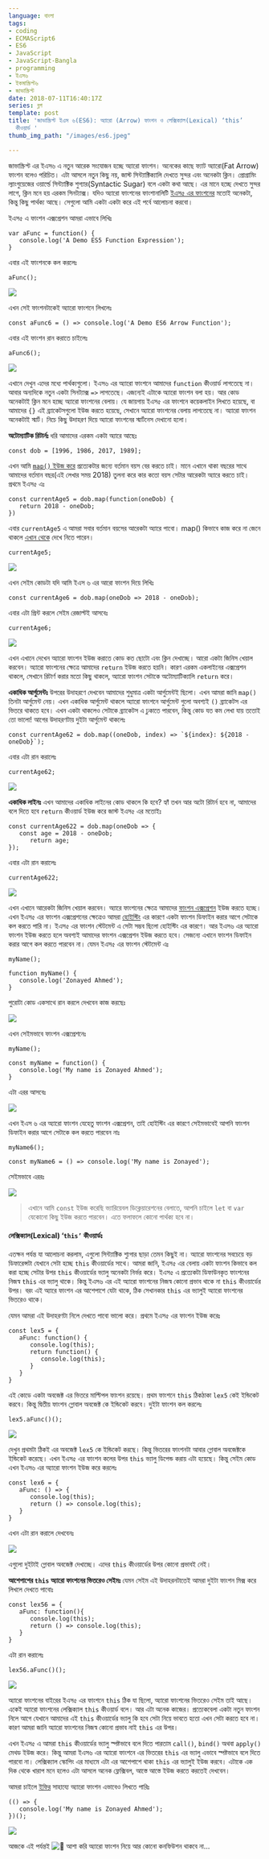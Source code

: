 ```yaml
---
language: বাংলা
tags:
- coding
- ECMAScript6
- ES6
- JavaScript
- JavaScript-Bangla
- programming
- ইএস৬
- ইকমাস্ক্রিপ্ট৬
- জাভাস্ক্রিপ্ট
date: 2018-07-11T16:40:17Z
series: ব্লগ
template: post
title: 'জাভাস্ক্রিপ্ট ইএস ৬(ES6): অ্যারো (Arrow) ফাংশন ও লেক্সিক্যাল(Lexical) ‘this’
  কীওয়ার্ড '
thumb_img_path: "/images/es6.jpeg"

---
```

জাভাস্ক্রিপ্ট এর ইএস৬ এ নতুন আরেক সংযোজন হচ্ছে অ্যারো ফাংশন। অনেকের কাছে ফ্যাট অ্যারো(Fat Arrow) ফাংশন বলেও পরিচিত। এটা আসলে নতুন কিছু নয়, জাস্ট সিন্ট্যাক্টিক্যালি দেখতে সুন্দর এবং অনেকটা ক্লিন। প্রোগ্রামিং ল্যাংগুয়েজের ওয়ার্ল্ডে সিন্ট্যাক্টিক শুগ্যার(Syntactic Sugar) বলে একটা কথা আছে। এর মানে হচ্ছে দেখতে সুন্দর লাগে, ক্লিন মনে হয় এরকম সিনট্যাক্স। যদিও অ্যারো ফাংশনের ফাংশানালিটি [ইএস৫ এর ফাংশনের](https://with.zonayed.me/%e0%a6%ac%e0%a7%8d%e0%a6%b2%e0%a6%97/%e0%a6%9c%e0%a6%be%e0%a6%ad%e0%a6%be%e0%a6%b8%e0%a7%8d%e0%a6%95%e0%a7%8d%e0%a6%b0%e0%a6%bf%e0%a6%aa%e0%a7%8d%e0%a6%9f%e0%a6%83-%e0%a6%ab%e0%a6%be%e0%a6%82%e0%a6%b6%e0%a6%a8-%e0%a6%a8%e0%a6%bf%e0%a7%9f/) মতোই অনেকটা, কিন্তু কিছু পার্থক্য আছে। সেগুলো আমি একটা একটা করে এই পর্বে আলোচনা করবো।

ইএস৫ এ ফাংশন এক্সপ্রেশন আমরা এভাবে লিখিঃ

    var aFunc = function() {
       console.log('A Demo ES5 Function Expression');
    }

এবার এই ফাংশনকে কল করলেঃ

    aFunc();

![](https://cdn-images-1.medium.com/max/800/1*Gur52SEDmEAOJELiS6W63w.png)

এখন সেই ফাংশনটাকেই অ্যারো ফাংশনে লিখলেঃ

    const aFunc6 = () => console.log('A Demo ES6 Arrow Function');

এবার এই ফাংশন রান করাতে চাইলেঃ

    aFunc6();

![](https://cdn-images-1.medium.com/max/800/1*-MWCIOSpC2uC4azsSrzgwQ.png)

এখানে দেখুন এদের মধ্যে পার্থক্যগুলো। ইএস৬ এর অ্যারো ফাংশনে আমাদের `function` কীওয়ার্ড লাগতেছে না। আবার অন্যদিকে নতুন একটা সিনট্যাক্স `=>` লাগতেছে। এজন্যেই এটাকে অ্যারো ফাংশন বলা হয়। আর কোড অনেকটাই ক্লিন মনে হচ্ছে অ্যারো ফাংশনের বেলায়। যে জায়গায় ইএস৫ এর ফাংশনে কয়েকলাইন লিখতে হয়েছে, বা আমাদের `{}` এই ব্র্যাকেটসগুলো ইউজ করতে হয়েছে, সেখানে অ্যারো ফাংশনের বেলায় লাগতেছে না। অ্যারো ফাংশন অনেকটাই স্মার্ট। নিচে কিছু উদাহরণ দিয়ে অ্যারো ফাংশনের স্মার্টনেস দেখানো হলো।

**অটোম্যাটিক রিটার্নঃ** ধরি আমাদের এরকম একটা অ্যারে আছেঃ

    const dob = [1996, 1986, 2017, 1989];

এখন আমি [`map()` ইউজ করে](https://with.zonayed.me/bn/%E0%A6%AC%E0%A7%8D%E0%A6%B2%E0%A6%97/%E0%A6%A8%E0%A6%BF%E0%A6%A4%E0%A7%8D%E0%A6%AF%E0%A6%A6%E0%A6%BF%E0%A6%A8%E0%A7%87%E0%A6%B0-%E0%A6%9C%E0%A6%BE%E0%A6%AD%E0%A6%BE%E0%A6%B8%E0%A7%8D%E0%A6%95%E0%A7%8D%E0%A6%B0%E0%A6%BF%E0%A6%AA-2/) প্রত্যেকটার জন্যে বর্তমান বয়স বের করতে চাই। মানে এখানে থাকা বছরের সাথে আমাদের বর্তমান বছর(এই লেখার সময় 2018) তুলনা করে কার কতো বয়স সেটার আরেকটা অ্যারে করতে চাই। প্রথমে ইএস৫ এঃ

    const currentAge5 = dob.map(function(oneDob) {  
       return 2018 - oneDob;
    })

এবার `currentAge5` এ আমরা সবার বর্তমান বয়সের আরেকটা অ্যারে পাবো। map() কিভাবে কাজ করে না জেনে থাকলে [এখান থেকে](https://with.zonayed.me/bn/%E0%A6%AC%E0%A7%8D%E0%A6%B2%E0%A6%97/%E0%A6%A8%E0%A6%BF%E0%A6%A4%E0%A7%8D%E0%A6%AF%E0%A6%A6%E0%A6%BF%E0%A6%A8%E0%A7%87%E0%A6%B0-%E0%A6%9C%E0%A6%BE%E0%A6%AD%E0%A6%BE%E0%A6%B8%E0%A7%8D%E0%A6%95%E0%A7%8D%E0%A6%B0%E0%A6%BF%E0%A6%AA-2/) দেখে নিতে পারেন।

    currentAge5;

![](https://cdn-images-1.medium.com/max/800/1*QUOgTgqvykx9APVbt0-L6g.png)

এখন সেইম কোডটা যদি আমি ইএস ৬ এর আরো ফাংশন দিয়ে লিখিঃ

    const currentAge6 = dob.map(oneDob => 2018 - oneDob);

এবার এটা প্রিন্ট করলে সেইম রেজাল্টই আসবেঃ

    currentAge6;

![](https://cdn-images-1.medium.com/max/800/1*9sSvRMEVGc6Sik9LCM76aQ.png)

এখন এখানে দেখেন অ্যারো ফাংশন ইউজ করাতে কোড কত ছোটো এবং ক্লিন দেখাচ্ছে। আরো একটা জিনিস খেয়াল করবেন। অ্যারো ফাংশনের ক্ষেত্রে আমাদের `return` ইউজ করতে হয়নি। কারণ এরকম একলাইনের এক্সপ্রেশন থাকলে, সেখানে রিটার্ণ করার মতো কিছু থাকলে, অ্যারো ফাংশন সেটাকে অটোম্যাটিক্যালি `return` করে।

**একাধিক আর্গুমেন্টঃ** উপরের উদাহরণে দেখবেন আমাদের শুধুমাত্র একটা আর্গুমেন্টই ছিলো। এখন আমরা জানি `map()` তিনটা আর্গুমেন্ট নেয়। এখন একাধিক আর্গুমেন্ট থাকলে অ্যারো ফাংশনে আর্গুমেন্ট গুলো অবশ্যই `()` ব্র্যাকেটস এর ভিতরে থাকতে হবে। এখন একটা থাকলেও সেটাকে ব্র্যাকেটস এ ঢুকাতে পারবেন, কিন্তু কোড যত কম লেখা যায় ততোই তো ভালো! আগের উদাহরণটায় দুইটা আর্গুমেন্ট থাকলেঃ

    const currentAge62 = dob.map((oneDob, index) => `${index}: ${2018 - oneDob}`);

এবার এটা রান করালেঃ

    currentAge62;

![](https://cdn-images-1.medium.com/max/800/1*0bmo9rF_AfDKBIRyvALE5Q.png)

**একাধিক লাইনঃ** এখন আমাদের একাধিক লাইনের কোড থাকলে কি হবে? হ্যাঁ তখন আর অটো রিটার্ন হবে না, আমাদের বলে দিতে হবে `return` কীওয়ার্ড ইউজ করে জাস্ট ইএস৫ এর মতোইঃ

    const currentAge622 = dob.map(oneDob => {
       const age = 2018 - oneDob;
          return age;
    });

এবার এটা রান করালেঃ

    currentAge622;

![](https://cdn-images-1.medium.com/max/800/1*mPhviavifEkyQg1HmHJAEQ.png)

এখন এখানে আরেকটা জিনিস খেয়াল করবেন। অ্যারে ফাংশনের ক্ষেত্রে আমাদের [ফাংশন এক্সপ্রেশন](https://with.zonayed.me/%e0%a6%ac%e0%a7%8d%e0%a6%b2%e0%a6%97/%e0%a6%9c%e0%a6%be%e0%a6%ad%e0%a6%be%e0%a6%b8%e0%a7%8d%e0%a6%95%e0%a7%8d%e0%a6%b0%e0%a6%bf%e0%a6%aa%e0%a7%8d%e0%a6%9f%e0%a6%83-%e0%a6%b8%e0%a7%8d%e0%a6%9f%e0%a7%8d%e0%a6%af%e0%a6%be%e0%a6%9f%e0%a6%ae/) ইউজ করতে হচ্ছে। এখন ইএস৫ এর ফাংশন এক্সপ্রেশনের ক্ষেত্রেও আমরা [হোইস্টিং](https://js.zonayed.me/js-basic/290) এর কারণে একটা ফাংশন ডিফাইন করার আগে সেটাকে কল করতে পারি না। ইএস৫ এর ফাংশন স্টেটমেন্ট এ সেটা সম্ভব ছিলো হোইস্টিং এর কারণে। আর ইএস৬ এর অ্যারো ফাংশন ইউজ করতে হলে অবশ্যই আমাদের ফাংশন এক্সপ্রেশন ইউজ করতে হবে। সেজন্যে এখানে ফাংশন ডিফাইন করার আগে কল করতে পারবেন না। যেমন ইএস৫ এর ফাংশন স্টেটমেন্ট এঃ

    myName();
    
    function myName() {
       console.log('Zonayed Ahmed');
    }

পুরোটা কোড একসাথে রান করলে দেখবেন কাজ করছেঃ

![](https://cdn-images-1.medium.com/max/800/1*z65iKFaz5tl5zHjHmQ0_2w.png)

এখন সেইমভাবে ফাংশন এক্সপ্রেশনেঃ

    myName();
    
    const myName = function() {
       console.log('My name is Zonayed Ahmed');
    }

এটা এরর আসবেঃ

![](https://cdn-images-1.medium.com/max/800/1*P1nhzw3XJKl3np-FwNSawA.png)

এখন ইএস ৬ এর অ্যারো ফাংশন যেহেতু ফাংশন এক্সপ্রেশন, তাই হোইস্টিং এর কারণে সেইমভাবেই আপনি ফাংশন ডিফাইন করার আগে সেটাকে কল করতে পারবেন নাঃ

    myName6();
    
    const myName6 = () => console.log('My name is Zonayed');

সেইমভাবে এররঃ

![](https://cdn-images-1.medium.com/max/800/1*ettA8dKt-ukQbaxU7t9WuQ.png)

> এখানে আমি `const` ইউজ করেছি ভ্যারিয়েবল ডিক্লেয়ারেশনের বেলাতে, আপনি চাইলে `let` বা `var` যেকোনো কিছু ইউজ করতে পারবেন। এতে ফলাফলে কোনো পার্থক্য হবে না।

#### লেক্সিক্যাল(Lexical) ‘`this’` কীওয়ার্ডঃ

এতক্ষন পর্যন্ত যা আলোচনা করলাম, এগুলো সিন্ট্যাক্টিক শ্যুগার ছাড়া তেমন কিছুই না। অ্যারো ফাংশনের সবচেয়ে বড় ডিফারেন্সটা যেখানে সেটা হচ্ছে `this` কীওয়ার্ডের সাথে। আমরা জানি, ইএস৫ এর বেলায় একটা ফাংশন কিভাবে কল করা হচ্ছে সেটার উপর `this` কীওয়ার্ডের ভ্যালু অনেকটা নির্ভর করে। ইএস৫ এ প্রত্যেকটা ডিফাউনকৃত ফাংশনের নিজস্ব `this` এর ভ্যালু থাকে। কিন্তু ইএস৬ এর এই অ্যারো ফাংশনের নিজস্ব কোনো প্রভাব থাকে না `this` কীওয়ার্ডের উপর। বরং এই অ্যারে ফাংশন এর আশেপাশে যেটা থাকে, ঠিক সেখানকার `this` এর ভ্যালুই অ্যারো ফাংশনের ভিতরেও থাকে।

যেমন আমরা এই উদাহরণটা নিলে দেখতে পাবো ভালো করে। প্রথমে ইএস৫ এর ফাংশন ইউজ করেঃ

    const lex5 = {
       aFunc: function() {
          console.log(this);
          return function() {
             console.log(this);
          }
       }
    }

এই কোডে একটা অবজেক্ট এর ভিতরে মাল্টিপল ফাংশন রয়েছে। প্রথম ফাংশনে `this` ঠিকঠাকা `lex5` কেই ইন্ডিকেট করবে। কিন্তু দ্বিতীয় ফাংশন গ্লোবাল অবজেক্ট কে ইন্ডিকেট করবে। দুইটা ফাংশন কল করলেঃ

    lex5.aFunc()();

![](https://cdn-images-1.medium.com/max/800/1*CD5Od5c7TOzNS0zRD_Bfyw.png)

দেখুন প্রথমটা ঠিকই এর অবজেক্ট `lex5` কে ইন্ডিকেট করছে। কিন্তু ভিতরের ফাংশনটা আবার গ্লোবাল অবজেক্টকে ইন্ডিকেট করেছে। এখন ইএস৫ এর ফাংশন কলের উপর `this` ভ্যালু ডিপেন্ড করায় এটা হয়েছে। কিন্তু সেইম কোড এখন ইএস৬ এর অ্যারো ফাংশন ইউজ করে করলেঃ

    const lex6 = {
       aFunc: () => {
          console.log(this);
          return () => console.log(this);
       }
    }

এখন এটা রান করালে দেখবেনঃ

![](https://cdn-images-1.medium.com/max/800/1*NXR08gPCuKgvEJxR4jzbwQ.png)

এগুলো দুইটাই গ্লোবাল অবজেক্ট দেখাচ্ছে। এদের `this` কীওয়ার্ডের উপর কোনো প্রভাবই নেই।

**আশেপাশের `this` অ্যারো ফাংশনের ভিতরেও সেইমঃ** যেমন সেইম এই উদাহরনটাতেই আমরা দুইটা ফাংশন মিক্স করে লিখলে দেখতে পাবোঃ

    const lex56 = {
       aFunc: function(){
          console.log(this);
          return () => console.log(this);
       }
    }

এটা রান করালেঃ

    lex56.aFunc()();

![](https://cdn-images-1.medium.com/max/800/1*b0X7YHxJG6xIRuPsB-h5lQ.png)

অ্যারো ফাংশনের বাইরের ইএস৫ এর ফাংশনে `this` ঠিক যা ছিলো, অ্যারো ফাংশনের ভিতরেও সেইম তাই আছে। একেই অ্যারো ফাংশনের লেক্সিক্যাল `this` কীওয়ার্ড বলে। আর এটা অনেক কাজের। প্রত্যেকবেলা একটা নতুন ফাংশন নিলে আগে যেখানে আমাদের এই `this` কীওয়ার্ডের ভ্যালু কি হবে সেটা নিয়ে ভাবতে হতো এখন সেটা করতে হবে না। কারণ আমরা জানি অ্যারো ফাংশনের নিজস্ব কোনো প্রভাব নাই `this` এর উপর।

এখন ইএস৫ এ আমরা `this` কীওয়ার্ডের ভ্যালু স্পষ্টভাবে বলে দিতে পারতাম `call()`, `bind()` অথবা `apply()` মেথড ইউজ করে। কিন্তু আমরা ইএস৬ এর অ্যারো ফাংশনে এর ভিতরের `this` এর ভ্যালু এভাবে স্পষ্টভাবে বলে দিতে পারবো না। লেক্সিক্যাল স্কোপিং এর মাধ্যমে এটা এর আশেপাশে থাকা `this` এর ভ্যালুই ইউজ করবে। এটাকে এক দিক থেকে খারাপ মনে হলেও এটা আসলে অনেক ফ্লেক্সিবল, আস্তে আস্তে ইউজ করতে করতেই দেখবেন।

আমরা চাইলে [ইফির](https://with.zonayed.me/%e0%a6%95%e0%a6%ae%e0%a7%8d%e0%a6%aa%e0%a6%bf%e0%a6%89%e0%a6%9f%e0%a6%be%e0%a6%b0-%e0%a6%b8%e0%a6%be%e0%a6%87%e0%a6%a8%e0%a7%8d%e0%a6%b8/%e0%a6%9c%e0%a6%be%e0%a6%ad%e0%a6%be%e0%a6%b8%e0%a7%8d%e0%a6%95%e0%a7%8d%e0%a6%b0%e0%a6%bf%e0%a6%aa%e0%a7%8d%e0%a6%9f%e0%a6%83-%e0%a6%87%e0%a6%ab%e0%a6%bf-immediately-invoked-function-expressions-ii/) সাহায্যে অ্যারো ফাংশন এভাবেও লিখতে পারিঃ

    (() => {
       console.log('My name is Zonayed Ahmed');
    })();

![](https://cdn-images-1.medium.com/max/800/1*caTkKZmKzc8s_1MgqwsJDQ.png)

আজকে এই পর্যন্তই ![🙂](https://s.w.org/images/core/emoji/12.0.0-1/svg/1f642.svg) আশা করি অ্যারো ফাংশন নিয়ে আর কোনো কনফিউশন থাকবে না…